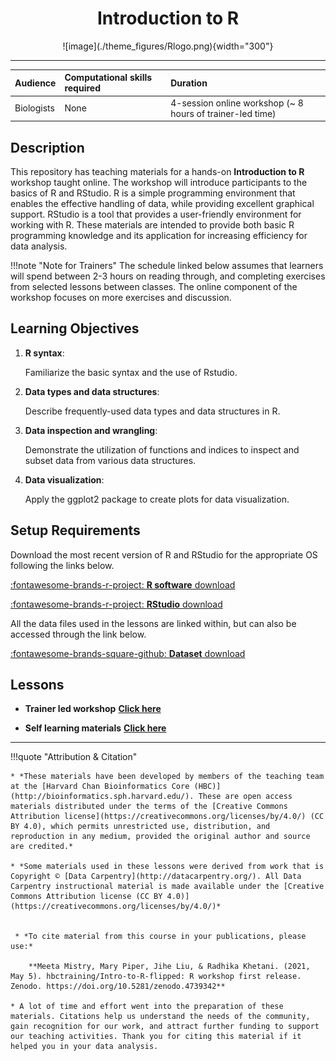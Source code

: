 


</center>
<style>h1 {text-align: center;}</style>
<h1><b>Introduction to R</b></h1>
</center>



<center>
![image](./theme_figures/Rlogo.png){width="300"}
</center>


***

| Audience | Computational skills required | Duration |
:----------|:-------------|:----------|
| Biologists | None | 4-session online workshop (~ 8 hours of trainer-led time)|


## **Description**
This repository has teaching materials for a hands-on **Introduction to R** workshop taught online. The workshop will introduce participants to the basics of R and RStudio. R is a simple programming environment that enables the effective handling of data, while providing excellent graphical support. RStudio is a tool that provides a user-friendly environment for working with R. These materials are intended to provide both basic R programming knowledge and its application for increasing efficiency for data analysis. 


!!!note "Note for Trainers"
    The schedule linked below assumes that learners will spend between 2-3 hours on reading through, and completing exercises from selected lessons between classes. The online component of the workshop focuses on more exercises and discussion.

## **Learning Objectives**

1. **R syntax**: 

    Familiarize the basic syntax and the use of Rstudio.

2. **Data types and data structures**: 

    Describe frequently-used data types and data structures in R.

3. **Data inspection and wrangling**: 

    Demonstrate the utilization of functions and indices to inspect and subset data from various data structures.

4. **Data visualization**:

    Apply the ggplot2 package to create plots for data visualization.

## **Setup Requirements**

Download the most recent version of R and RStudio for the appropriate OS following the links below. 

<div class="grid cards" markdown>

[:fontawesome-brands-r-project: __R software__ download](https://cran.r-project.org/)

[:fontawesome-brands-r-project: __RStudio__ download](https://posit.co/download/rstudio-desktop/#download)



</div>

All the data files used in the lessons are linked within, but can also be accessed through the link below.

<div class="grid cards" markdown>

[:fontawesome-brands-square-github: __Dataset__ download](https://github.com/hbctraining/Intro-to-R-mkdocs/tree/main/docs/data)

</div>

## **Lessons**


<div class="grid cards" markdown>

- __Trainer led workshop__ [__Click here__](./Workshop_Schedule.md)


- __Self learning materials__ [__Click here__](https://hbctraining.github.io/Intro-to-R-flipped/schedules/links-to-lessons.html)


</div>







* * * 


!!!quote "Attribution & Citation"    

    * *These materials have been developed by members of the teaching team at the [Harvard Chan Bioinformatics Core (HBC)](http://bioinformatics.sph.harvard.edu/). These are open access materials distributed under the terms of the [Creative Commons Attribution license](https://creativecommons.org/licenses/by/4.0/) (CC BY 4.0), which permits unrestricted use, distribution, and reproduction in any medium, provided the original author and source are credited.*

    * *Some materials used in these lessons were derived from work that is Copyright © [Data Carpentry](http://datacarpentry.org/). All Data Carpentry instructional material is made available under the [Creative Commons Attribution license (CC BY 4.0)](https://creativecommons.org/licenses/by/4.0/)*


     * *To cite material from this course in your publications, please use:*

        **Meeta Mistry, Mary Piper, Jihe Liu, & Radhika Khetani. (2021, May 5). hbctraining/Intro-to-R-flipped: R workshop first release. Zenodo. https://doi.org/10.5281/zenodo.4739342**

    * A lot of time and effort went into the preparation of these materials. Citations help us understand the needs of the community, gain recognition for our work, and attract further funding to support our teaching activities. Thank you for citing this material if it helped you in your data analysis.

